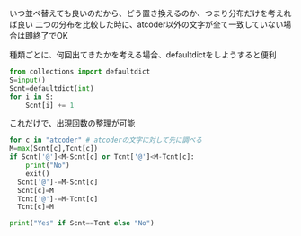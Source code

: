 いつ並べ替えても良いのだから、どう置き換えるのか、つまり分布だけを考えれば良い
二つの分布を比較した時に、atcoder以外の文字が全て一致していない場合は即終了でOK


種類ごとに、何回出てきたかを考える場合、defaultdictをしようすると便利
```python
from collections import defaultdict
S=input()
Scnt=defaultdict(int)
for i in S:
    Scnt[i] += 1
```
これだけで、出現回数の整理が可能

```python
for c in "atcoder" # atcoderの文字に対して先に調べる
M=max(Scnt[c],Tcnt[c])
if Scnt['@']<M-Scnt[c] or Tcnt['@']<M-Tcnt[c]:
    print("No")
    exit()
  Scnt['@']-=M-Scnt[c]
  Scnt[c]=M
  Tcnt['@']-=M-Tcnt[c]
  Tcnt[c]=M

print("Yes" if Scnt==Tcnt else "No")
```
